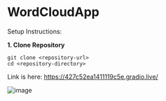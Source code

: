 # WordCloudApp
Setup Instructions:

**1. Clone Repository**
```
git clone <repository-url>
cd <repository-directory>
```

Link is here: https://427c52ea1411119c5e.gradio.live/

![image](https://github.com/user-attachments/assets/e0abd84c-0cc4-4235-92db-a0270a7ec849)

